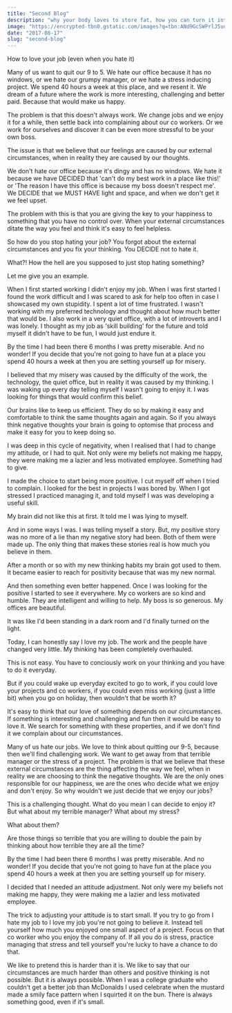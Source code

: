 ```yaml
---
title: "Second Blog"
description: "why your body loves to store fat, how you can turn it into a fat burning machine, and how to maintain the lifestyle through awesome meals."
image: "https://encrypted-tbn0.gstatic.com/images?q=tbn:ANd9GcSWPrlJ5uqOOBtO-5lAs3wy14oif-OQeo4NTsUZOacZYqyS9eYH"
date: "2017-08-17"
slug: "second-blog"
---
```

How to love your job (even when you hate it)

Many of us want to quit our 9 to 5. We hate our office because it has no windows, or we hate our grumpy manager, or we hate a stress inducing project. We spend 40 hours a week at this place, and we resent it. We dream of a future where the work is more interesting, challenging and better paid. Because that would make us happy.

The problem is that this doesn't always work. We change jobs and we enjoy it for a while, then settle back into complaining about our co workers. Or we work for ourselves and discover it can be even more stressful to be your own boss.

The issue is that we believe that our feelings are caused by our external circumstances, when in reality they are caused by our thoughts.

We don't hate our office because it's dingy and has no windows. We hate it because we have DECIDED that 'can't do my best work in a place like this!' or 'The reason I have this office is because my boss doesn't respect me'. We DECIDE that we MUST HAVE light and space, and when we don't get it we feel upset.

The problem with this is that you are giving the key to your happiness to something that you have no control over. When your external circumstances ditate the way you feel and think it's easy to feel helpless.

So how do you stop hating your job? You forgot about the external circumstances and you fix your thinking. You DECIDE not to hate it.

What?! How the hell are you supposed to just stop hating something?

Let me give you an example.

When I first started working I didn't enjoy my job. When I was first started I found the work difficult and I was scared to ask for help too often in case I showcased my own stupidity. I spent a lot of time frustrated. I wasn't working with my preferred technology and thought about how much better that would be. I also work in a very quiet office, with a lot of introverts and I was lonely. I thought as my job as 'skill building' for the future and told myself it didn't have to be fun, I would just endure it.

By the time I had been there 6 months I was pretty miserable. And no wonder! If you decide that you're not going to have fun at a place you spend 40 hours a week at then you are setting yourself up for misery.

I believed that my misery was caused by the difficulty of the work, the technology, the quiet office, but in reality it was caused by my thinking. I was waking up every day telling myself I wasn't going to enjoy it. I was looking for things that would confirm this belief.

Our brains like to keep us efficient. They do so by making it easy and comfortable to think the same thoughts again and again. So if you always think negative thoughts your brain is going to optomise that process and make it easy for you to keep doing so.

I was deep in this cycle of negativity, when I realised that I had to change my attitude, or I had to quit. Not only were my beliefs not making me happy, they were making me a lazier and less motivated employee. Something had to give.

I made the choice to start being more positive. I cut myself off when I tried to complain. I looked for the best in projects I was bored by. When I got stressed I practiced managing it, and told myself I was was developing a useful skill.

My brain did not like this at first. It told me I was lying to myself.

And in some ways I was. I was telling myself a story. But, my positive story was no more of a lie than my negative story had been. Both of them were made up. The only thing that makes these stories real is how much you believe in them.

After a month or so with my new thinking habits my brain got used to them. It became easier to reach for positivity because that was my new normal.

And then something even better happened. Once I was looking for the positive I started to see it everywhere. My co workers are so kind and humble. They are intelligent and willing to help. My boss is so generous. My offices are beautiful.

It was like I'd been standing in a dark room and I'd finally turned on the light.

Today, I can honestly say I love my job. The work and the people have changed very little. My thinking has been completely overhauled.

This is not easy. You have to conciously work on your thinking and you have to do it everyday.

But if you could wake up everyday excited to go to work, if you could love your projects and co workers, if you could even miss working (just a little bit) when you go on holiday, then wouldn't that be worth it?
















It's easy to think that our love of something depends on our circumstances. If something is interesting and challenging and fun then it would be easy to love it. We search for something with these properties, and if we don't find it we complain about our circumstances.

Many of us hate our jobs. We love to think about quitting our 9-5, because then we'll find challenging work. We want to get away from that terrible manager or the stress of a project. The problem is that we believe that these external circumstances are the thing affecting the way we feel, when in reality we are choosing to think the negative thoughts. We are the only ones responsible for our happiness, we are the ones who decide what we enjoy and don't enjoy. So why wouldn't we just decide that we enjoy our jobs?

This is a challenging thought. What do you mean I can decide to enjoy it? But what about my terrible manager? What about my stress?

What about them?

Are those things so terrible that you are willing to double the pain by thinking about how terrible they are all the time?

By the time I had been there 6 months I was pretty miserable. And no wonder! If you decide that you're not going to have fun at the place you spend 40 hours a week at then you are setting yourself up for misery.

I decided that I needed an attitude adjustment. Not only were my beliefs not making me happy, they were making me a lazier and less motivated employee.

The trick to adjusting your attitude is to start small. If you try to go from I hate my job to I love my job you're not going to believe it. Instead tell yourself how much you enjoyed one small aspect of a project. Focus on that co worker who you enjoy the company of. If all you do is stress, practice managing that stress and tell yourself you're lucky to have a chance to do that.

We like to pretend this is harder than it is. We like to say that our circumstances are much harder than others and positive thinking is not possible. But it is always possible. When I was a college graduate who couldn't get a better job than McDonalds I used celebrate when the mustard made a smily face pattern when I squirted it on the bun. There is always something good, even if it's small.
